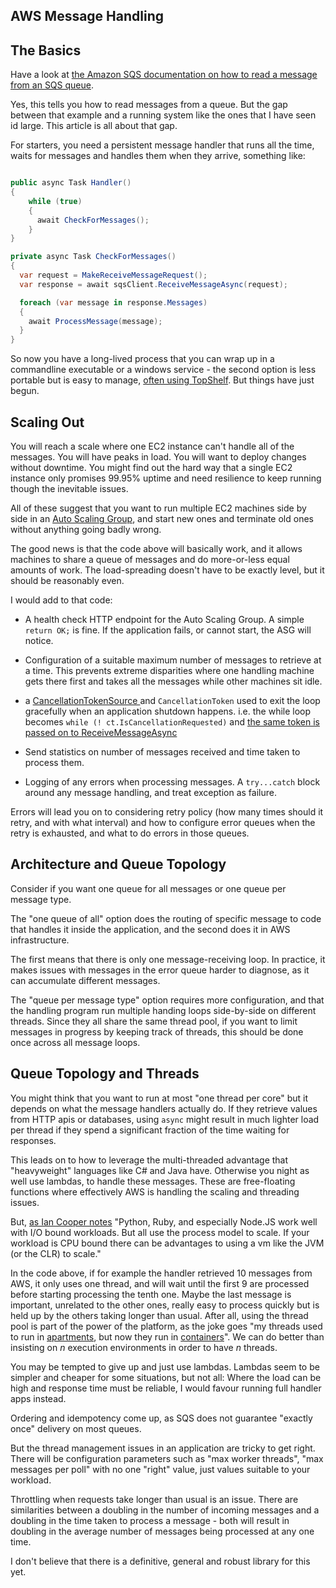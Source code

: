 ## AWS Message Handling

## The Basics

Have a look at [the Amazon SQS documentation on how to read a message from an SQS queue](http://docs.aws.amazon.com/sdk-for-net/v3/developer-guide/how-to/sqs/ReceiveMessage.html).

Yes, this tells you how to read messages from a queue. But the gap between that example and a running system like the ones that I have seen id large. This article is all about that gap. 

For starters, you need a persistent message handler that runs all the time, waits for messages and handles them when they arrive, something like:

```csharp

public async Task Handler()
{
	while (true)
	{
	  await CheckForMessages();
	}
}

private async Task CheckForMessages()
{
  var request = MakeReceiveMessageRequest();
  var response = await sqsClient.ReceiveMessageAsync(request);

  foreach (var message in response.Messages)
  {
    await ProcessMessage(message);
  }
}
```

So now you have a long-lived process that you can wrap up in a commandline executable or a windows service - the second option is less portable but is easy to manage, [often using TopShelf](http://topshelf-project.com/). But things have just begun.

## Scaling Out

You will reach a scale where one EC2 instance can't handle all of the messages. You will have peaks in load. You will want to deploy changes without downtime.
You might find out the hard way that a single EC2 instance only promises 99.95% uptime and need resilience to keep running though the inevitable issues. 

All of these suggest that you want to run multiple EC2 machines side by side in an [Auto Scaling Group](http://docs.aws.amazon.com/autoscaling/latest/userguide/AutoScalingGroup.html), and start new ones and terminate old ones without anything going badly wrong. 

The good news is that the code above will basically work, and it allows machines to share a queue of messages and do more-or-less equal amounts of work. The load-spreading doesn't have to be exactly level, but it should be reasonably even.

I would add to that code: 
- A health check HTTP endpoint for the Auto Scaling Group. A simple `return OK;` is fine. If the application fails, or cannot start, the ASG will notice.
 
- Configuration of a suitable maximum number of messages to retrieve at a time. This prevents extreme disparities where one handling machine gets there first and takes all the messages while other machines sit idle.

- a [CancellationTokenSource ](https://msdn.microsoft.com/en-us/library/system.threading.cancellationtokensource) and `CancellationToken` used to exit the loop gracefully when an application shutdown happens. i.e. the while loop becomes `while (! ct.IsCancellationRequested)` and [the same token is passed on to ReceiveMessageAsync ](http://docs.aws.amazon.com/sdkfornet/v3/apidocs/items/SQS/MSQSSQSReceiveMessageAsyncReceiveMessageRequestCancellationToken.html)

- Send statistics on number of messages received and time taken to process them.

- Logging of any errors when processing messages. A `try...catch` block around any message handling, and treat exception as failure.

Errors will lead you on to considering retry policy (how many times should it retry, and with what interval) and how to configure error queues when the retry is exhausted, and what to do errors in those queues.

## Architecture and Queue Topology

Consider if you want one queue for all messages or one queue per message type. 

The "one queue of all" option does the routing of specific message to code that handles it inside the application, and the second does it in AWS infrastructure. 

The first means that there is only one message-receiving loop. In practice, it makes issues with messages in the error queue harder to diagnose, as it can accumulate different messages.

The "queue per message type" option requires more configuration, and that the handling program run multiple handing loops side-by-side on different threads.  Since they all share the same thread pool, if you want to limit messages in progress by keeping track of threads, this should be done once across all message loops.

## Queue Topology and Threads

You might think that you want to run at most "one thread per core" but it depends on what the message handlers actually do. If they retrieve values from HTTP apis or databases, using `async` might result in much lighter load per thread if they spend a significant fraction of the time waiting for responses.

This leads on to how to leverage the multi-threaded advantage that "heavyweight" languages like C# and Java have. Otherwise you night as well use lambdas, to handle these messages. These are free-floating functions where effectively AWS is handling the scaling and threading issues.

But, [as Ian Cooper notes](https://medium.com/altdotnet/on-the-need-for-a-c-renaissance-634078d4e865) "Python, Ruby, and especially Node.JS work well with I/O bound workloads. But all use the process model to scale. If your workload is CPU bound there can be advantages to using a vm like the JVM (or the CLR) to scale."

In the code above, if for example the handler retrieved 10 messages from AWS, it only uses one thread, and will wait until the first 9 are processed before starting processing the tenth one. Maybe the last message is important, unrelated to the other ones, really easy to process quickly but is held up by the others taking longer than usual. After all, using the thread pool is part of the power of the platform, as the joke goes "my threads used to run in [apartments](https://www.codeproject.com/Articles/9190/Understanding-The-COM-Single-Threaded-Apartment-Pa), but now they run in [containers](https://www.docker.com/what-docker)". We can do better than insisting on *n* execution environments in order to have *n* threads.

You may be tempted to give up and just use lambdas. Lambdas seem to be simpler and cheaper for some situations, but not all: Where the load can be high and response time must be reliable, I would favour running full handler apps instead.

Ordering and idempotency come up, as SQS does not guarantee "exactly once" delivery on most queues. 

But the thread management issues in an application are tricky to get right.  There will be configuration parameters such as "max worker threads", "max messages per poll" with no one "right" value, just values suitable to your workload.  

Throttling when requests take longer than usual is an issue. There are similarities between a doubling in the number of incoming messages and a doubling in the time taken to process a message - both will result in doubling in the average number of messages being processed at any one time. 

I don't believe that there is a definitive, general and robust library for this yet.

